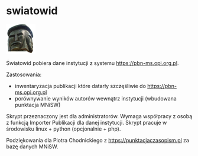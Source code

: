# swiatowid
![alt text](_swiatowid.png)

Światowid pobiera dane instytucji z systemu https://pbn-ms.opi.org.pl. 

Zastosowania:

* inwentaryzacja publikacji które datarły szczęśliwie do https://pbn-ms.opi.org.pl
* porównywanie wyników autorów wewnątrz instytucji (wbudowana punktacja MNiSW)

Skrypt przeznaczony jest dla administratorów. Wymaga współpracy z osobą z
funkcją Importer Publikacji dla danej instytucji. Skrypt pracuje w środowisku
linux + python (opcjonalnie + php).

Podziękowania dla Piotra Chodnickiego z https://punktacjaczasopism.pl za bazę danych 
MNiSW. 

